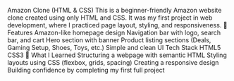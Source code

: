Amazon Clone (HTML & CSS)
This is a beginner-friendly Amazon website clone created using only HTML and CSS.
It was my first project in web development, where I practiced page layout, styling, and responsiveness.
🚀 Features
Amazon-like homepage design
Navigation bar with logo, search bar, and cart
Hero section with banner
Product listing sections (Deals, Gaming Setup, Shoes, Toys, etc.)
Simple and clean UI
Tech Stack
HTML5
CSS3
🎯 What I Learned
Structuring a webpage with semantic HTML
Styling layouts using CSS (flexbox, grids, spacing)
Creating a responsive design
Building confidence by completing my first full project
